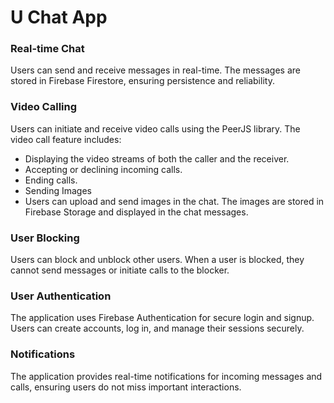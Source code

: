 # U Chat App 

### Real-time Chat
  Users can send and receive messages in real-time. The messages are stored in Firebase Firestore, ensuring persistence and reliability.

### Video Calling
  Users can initiate and receive video calls using the PeerJS library. The video call feature includes:

  - Displaying the video streams of both the caller and the receiver.
  - Accepting or declining incoming calls.
  - Ending calls.
  - Sending Images
  - Users can upload and send images in the chat. The images are stored in Firebase Storage and displayed in the chat messages.

### User Blocking
  Users can block and unblock other users. When a user is blocked, they cannot send messages or initiate calls to the blocker.

### User Authentication
  The application uses Firebase Authentication for secure login and signup. Users can create accounts, log in, and manage their sessions securely.

### Notifications
  The application provides real-time notifications for incoming messages and calls, ensuring users do not miss important interactions.

